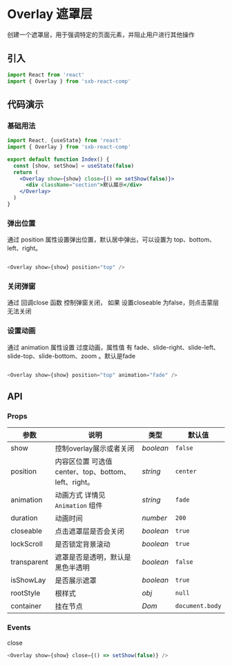 # Overlay 遮罩层

创建一个遮罩层，用于强调特定的页面元素，并阻止用户进行其他操作

## 引入

```js
import React from 'react'
import { Overlay } from 'sxb-react-comp'
```

## 代码演示

### 基础用法

```jsx harmony
import React, {useState} from 'react'
import { Overlay } from 'sxb-react-comp'

export default function Index() {
  const [show, setShow] = useState(false)
  return (
    <Overlay show={show} close={() => setShow(false)}>
      <div className="section">默认展示</div>
    </Overlay>             
  )
}
```

### 弹出位置
通过 position 属性设置弹出位置，默认居中弹出，可以设置为 top、bottom、left、right。

```js

<Overlay show={show} position="top" />

```

### 关闭弹窗

通过 回调close 函数 控制弹窗关闭， 如果 设置closeable 为false，则点击蒙层无法关闭

### 设置动画

通过 animation 属性设置 过度动画，属性值 有 fade、slide-right、slide-left、slide-top、slide-bottom、zoom 。默认是fade

```js

<Overlay show={show} position="top" animation="fade" />

```

## API
### Props

| 参数 | 说明 | 类型 | 默认值 |
| --- | --- | --- | --- |
| show | 控制overlay展示或者关闭 | _boolean_ | `false` |
| position | 内容区位置 可选值 center、top、bottom、left、right。 | _string_ | `center` |
| animation | 动画方式 详情见 `Animation` 组件 | _string_ | `fade` |
| duration | 动画时间 | _number_ | `200` |
| closeable | 点击遮罩层是否会关闭 | _boolean_ | `true` |
| lockScroll | 是否锁定背景滚动 | _boolean_ | `true` |
| transparent | 遮罩是否是透明，默认是黑色半透明 | _boolean_ | `false` |
| isShowLay | 是否展示遮罩 | _boolean_ | `true` |
| rootStyle | 根样式 | _obj_ | `null` |
| container | 挂在节点 | _Dom_ | `document.body` |

### Events

close

```js
<Overlay show={show} close={() => setShow(false)} />
```
